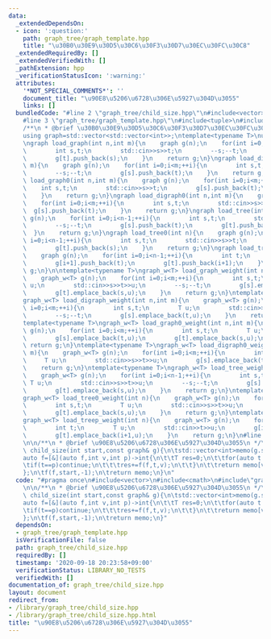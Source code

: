 ```yaml
---
data:
  _extendedDependsOn:
  - icon: ':question:'
    path: graph_tree/graph_template.hpp
    title: "\u30B0\u30E9\u30D5\u30C6\u30F3\u30D7\u30EC\u30FC\u30C8"
  _extendedRequiredBy: []
  _extendedVerifiedWith: []
  _pathExtension: hpp
  _verificationStatusIcon: ':warning:'
  attributes:
    '*NOT_SPECIAL_COMMENTS*': ''
    document_title: "\u90E8\u5206\u6728\u306E\u5927\u304D\u3055"
    links: []
  bundledCode: "#line 2 \"graph_tree/child_size.hpp\"\n#include<vector>\n#include<cmath>\n\
    #line 3 \"graph_tree/graph_template.hpp\"\n#include<tuple>\n#include<iostream>\n\
    /**\n * @brief \u30B0\u30E9\u30D5\u30C6\u30F3\u30D7\u30EC\u30FC\u30C8\n */\n\n\
    using graph=std::vector<std::vector<int>>;\ntemplate<typename T>\nusing graph_w=std::vector<std::vector<std::pair<int,T>>>;\n\
    \ngraph load_graph(int n,int m){\n    graph g(n);\n    for(int i=0;i<m;++i){\n\
    \        int s,t;\n        std::cin>>s>>t;\n        --s;--t;\n        g[s].push_back(t);\n\
    \        g[t].push_back(s);\n    }\n    return g;\n}\ngraph load_digraph(int n,int\
    \ m){\n    graph g(n);\n    for(int i=0;i<m;++i){\n        int s,t;\n        std::cin>>s>>t;\n\
    \        --s;--t;\n        g[s].push_back(t);\n    }\n    return g;\n}\ngraph\
    \ load_graph0(int n,int m){\n    graph g(n);\n    for(int i=0;i<m;++i){\n    \
    \    int s,t;\n        std::cin>>s>>t;\n        g[s].push_back(t);\n        g[t].push_back(s);\n\
    \    }\n    return g;\n}\ngraph load_digraph0(int n,int m){\n    graph g(n);\n\
    \    for(int i=0;i<m;++i){\n        int s,t;\n        std::cin>>s>>t;\n      \
    \  g[s].push_back(t);\n    }\n    return g;\n}\ngraph load_tree(int n){\n    graph\
    \ g(n);\n    for(int i=0;i<n-1;++i){\n        int s,t;\n        std::cin>>s>>t;\n\
    \        --s;--t;\n        g[s].push_back(t);\n        g[t].push_back(s);\n  \
    \  }\n    return g;\n}\ngraph load_tree0(int n){\n    graph g(n);\n    for(int\
    \ i=0;i<n-1;++i){\n        int s,t;\n        std::cin>>s>>t;\n        g[s].push_back(t);\n\
    \        g[t].push_back(s);\n    }\n    return g;\n}\ngraph load_treep(int n){\n\
    \    graph g(n);\n    for(int i=0;i<n-1;++i){\n        int t;\n        std::cin>>t;\n\
    \        g[i+1].push_back(t);\n        g[t].push_back(i+1);\n    }\n    return\
    \ g;\n}\n\ntemplate<typename T>\ngraph_w<T> load_graph_weight(int n,int m){\n\
    \    graph_w<T> g(n);\n    for(int i=0;i<m;++i){\n        int s,t;\n        T\
    \ u;\n        std::cin>>s>>t>>u;\n        --s;--t;\n        g[s].emplace_back(t,u);\n\
    \        g[t].emplace_back(s,u);\n    }\n    return g;\n}\ntemplate<typename T>\n\
    graph_w<T> load_digraph_weight(int n,int m){\n    graph_w<T> g(n);\n    for(int\
    \ i=0;i<m;++i){\n        int s,t;\n        T u;\n        std::cin>>s>>t>>u;\n\
    \        --s;--t;\n        g[s].emplace_back(t,u);\n    }\n    return g;\n}\n\
    template<typename T>\ngraph_w<T> load_graph0_weight(int n,int m){\n    graph_w<T>\
    \ g(n);\n    for(int i=0;i<m;++i){\n        int s,t;\n        T u;\n        std::cin>>s>>t>>u;\n\
    \        g[s].emplace_back(t,u);\n        g[t].emplace_back(s,u);\n    }\n   \
    \ return g;\n}\ntemplate<typename T>\ngraph_w<T> load_digraph0_weight(int n,int\
    \ m){\n    graph_w<T> g(n);\n    for(int i=0;i<m;++i){\n        int s,t;\n   \
    \     T u;\n        std::cin>>s>>t>>u;\n        g[s].emplace_back(t,u);\n    }\n\
    \    return g;\n}\ntemplate<typename T>\ngraph_w<T> load_tree_weight(int n){\n\
    \    graph_w<T> g(n);\n    for(int i=0;i<n-1;++i){\n        int s,t;\n       \
    \ T u;\n        std::cin>>s>>t>>u;\n        --s;--t;\n        g[s].emplace_back(t,u);\n\
    \        g[t].emplace_back(s,u);\n    }\n    return g;\n}\ntemplate<typename T>\n\
    graph_w<T> load_tree0_weight(int n){\n    graph_w<T> g(n);\n    for(int i=0;i<n-1;++i){\n\
    \        int s,t;\n        T u;\n        std::cin>>s>>t>>u;\n        g[s].emplace_back(t,u);\n\
    \        g[t].emplace_back(s,u);\n    }\n    return g;\n}\ntemplate<typename T>\n\
    graph_w<T> load_treep_weight(int n){\n    graph_w<T> g(n);\n    for(int i=0;i<n-1;++i){\n\
    \        int t;\n        T u;\n        std::cin>>t>>u;\n        g[i+1].emplace_back(t,u);\n\
    \        g[t].emplace_back(i+1,u);\n    }\n    return g;\n}\n#line 5 \"graph_tree/child_size.hpp\"\
    \n\n/**\n * @brief \u90E8\u5206\u6728\u306E\u5927\u304D\u3055\n */\n\nstd::vector<int>\
    \ child_size(int start,const graph& g){\n\tstd::vector<int>memo(g.size());\n\t\
    auto f=[&](auto f,int v,int p)->int{\n\t\tT res=0;\n\t\tfor(auto t:g[v]){\n\t\t\
    \tif(t==p)continue;\n\t\t\tres+=f(f,t,v);\n\t\t}\n\t\treturn memo[v]=res+1;\n\t\
    };\n\tf(f,start,-1);\n\treturn memo;\n}\n"
  code: "#pragma once\n#include<vector>\n#include<cmath>\n#include\"graph_template.hpp\"\
    \n\n/**\n * @brief \u90E8\u5206\u6728\u306E\u5927\u304D\u3055\n */\n\nstd::vector<int>\
    \ child_size(int start,const graph& g){\n\tstd::vector<int>memo(g.size());\n\t\
    auto f=[&](auto f,int v,int p)->int{\n\t\tT res=0;\n\t\tfor(auto t:g[v]){\n\t\t\
    \tif(t==p)continue;\n\t\t\tres+=f(f,t,v);\n\t\t}\n\t\treturn memo[v]=res+1;\n\t\
    };\n\tf(f,start,-1);\n\treturn memo;\n}"
  dependsOn:
  - graph_tree/graph_template.hpp
  isVerificationFile: false
  path: graph_tree/child_size.hpp
  requiredBy: []
  timestamp: '2020-09-18 20:23:58+09:00'
  verificationStatus: LIBRARY_NO_TESTS
  verifiedWith: []
documentation_of: graph_tree/child_size.hpp
layout: document
redirect_from:
- /library/graph_tree/child_size.hpp
- /library/graph_tree/child_size.hpp.html
title: "\u90E8\u5206\u6728\u306E\u5927\u304D\u3055"
---
```

